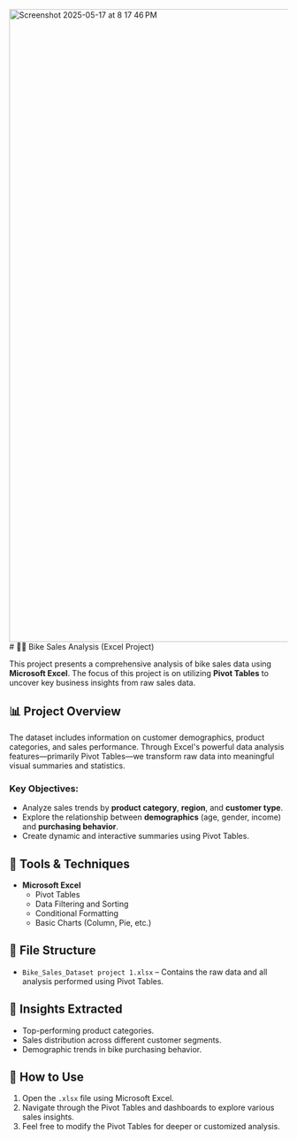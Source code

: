 <img width="1144" alt="Screenshot 2025-05-17 at 8 17 46 PM" src="https://github.com/user-attachments/assets/ad8565b6-c774-43c5-b392-779e35de5b55" />
# 🚴‍♂️ Bike Sales Analysis (Excel Project)

This project presents a comprehensive analysis of bike sales data using **Microsoft Excel**. The focus of this project is on utilizing **Pivot Tables** to uncover key business insights from raw sales data.

## 📊 Project Overview

The dataset includes information on customer demographics, product categories, and sales performance. Through Excel's powerful data analysis features—primarily Pivot Tables—we transform raw data into meaningful visual summaries and statistics.

### Key Objectives:
- Analyze sales trends by **product category**, **region**, and **customer type**.
- Explore the relationship between **demographics** (age, gender, income) and **purchasing behavior**.
- Create dynamic and interactive summaries using Pivot Tables.

## 🔧 Tools & Techniques

- **Microsoft Excel**
  - Pivot Tables
  - Data Filtering and Sorting
  - Conditional Formatting
  - Basic Charts (Column, Pie, etc.)

## 📁 File Structure

- `Bike_Sales_Dataset project 1.xlsx` – Contains the raw data and all analysis performed using Pivot Tables.

## 📌 Insights Extracted

- Top-performing product categories.
- Sales distribution across different customer segments.
- Demographic trends in bike purchasing behavior.

## 🧩 How to Use

1. Open the `.xlsx` file using Microsoft Excel.
2. Navigate through the Pivot Tables and dashboards to explore various sales insights.
3. Feel free to modify the Pivot Tables for deeper or customized analysis.

